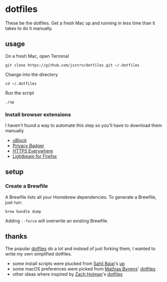 # dotfiles

These be the dotfiles. Get a fresh Mac up and running in less time than it takes to do it manually.

## usage

On a fresh Mac, open Terminal

```
git clone https://github.com/jsstrn/dotfiles.git ~/.dotfiles
```

Change into the directory

```
cd ~/.dotfiles
```

Run the script

```
./up
```

### Install browser extensions

I haven't found a way to automate this step so you'll have to download them manually

- [uBlock](https://www.ublock.org)
- [Privacy Badger](https://www.eff.org/privacybadger)
- [HTTPS Everywhere](https://www.eff.org/https-everywhere)
- [Lightbeam for Firefox](https://addons.mozilla.org/en-US/firefox/addon/lightbeam/)

## setup

### Create a Brewfile

A Brewfile lists all your Homebrew dependencies. To generate a Brewfile, just run:

```
brew bundle dump
```

Adding `--force` will overwrite an existing Brewfile.

## thanks

The popular [dotfiles](https://dotfiles.github.io) do a lot and instead of just forking them, I wanted to write my own simplified dotfiles.

- some install scripts were plucked from [Sahil Bajaj](https://github.com/spinningarrow/)'s [up](https://github.com/spinningarrow/up)
- some macOS preferences were picked from [Mathias Bynens](https://github.com/mathiasbynens/)' [dotfiles](https://github.com/mathiasbynens/dotfiles/blob/master/.macos)
- other ideas where inspired by [Zach Holman](https://github.com/holman)'s [dotfiles](https://github.com/holman/dotfiles)
